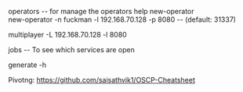 

operators     -- for manage the operators
help new-operator   
new-operator -n fuckman -l 192.168.70.128 -p 8080     -- (default: 31337)

multiplayer -L 192.168.70.128 -l 8080

jobs    -- To see which services are open

generate -h




Pivotng:
https://github.com/saisathvik1/OSCP-Cheatsheet